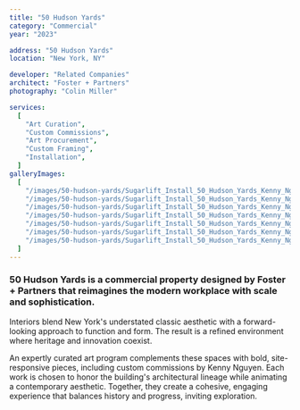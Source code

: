 ```yaml
---
title: "50 Hudson Yards"
category: "Commercial"
year: "2023"

address: "50 Hudson Yards"
location: "New York, NY"

developer: "Related Companies"
architect: "Foster + Partners"
photography: "Colin Miller"

services:
  [
    "Art Curation",
    "Custom Commissions",
    "Art Procurement",
    "Custom Framing",
    "Installation",
  ]
galleryImages:
  [
    "/images/50-hudson-yards/Sugarlift_Install_50_Hudson_Yards_Kenny_Nguyen_6_Web.jpg",
    "/images/50-hudson-yards/Sugarlift_Install_50_Hudson_Yards_Kenny_Nguyen_3_Web.jpg",
    "/images/50-hudson-yards/Sugarlift_Install_50_Hudson_Yards_Kenny_Nguyen_7_Web.jpg",
    "/images/50-hudson-yards/Sugarlift_Install_50_Hudson_Yards_Kenny_Nguyen_8_Web.jpg",
    "/images/50-hudson-yards/Sugarlift_Install_50_Hudson_Yards_Kenny_Nguyen_9_Web.jpg",
    "/images/50-hudson-yards/Sugarlift_Install_50_Hudson_Yards_Kenny_Nguyen_5_Web.jpg",
    "/images/50-hudson-yards/Sugarlift_Install_50_Hudson_Yards_Kenny_Nguyen_11_Web.jpg",
  ]
---
```


### 50 Hudson Yards is a commercial property designed by Foster + Partners that reimagines the modern workplace with scale and sophistication.

Interiors blend New York's understated classic aesthetic with a forward-looking approach to function and form. The result is a refined environment where heritage and innovation coexist.

An expertly curated art program complements these spaces with bold, site-responsive pieces, including custom commissions by Kenny Nguyen. Each work is chosen to honor the building's architectural lineage while animating a contemporary aesthetic. Together, they create a cohesive, engaging experience that balances history and progress, inviting exploration.
